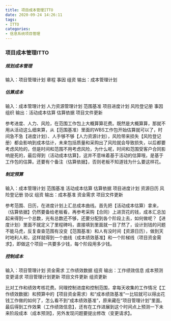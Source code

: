```yaml
---
title: 项目成本管理ITTO
date: 2020-09-24 14:26:11
tags:
- ITTO
categories:
- 信息系统项目管理
---
```


### 项目成本管理ITTO

##### 规划成本管理

输入：项目管理计划 章程 事因 组资
输出：成本管理计划 

##### 估算成本

输入：成本管理计划 人力资源管理计划 范围基准 项目进度计划 风险登记册 事因 组织 
输出：活动成本估算 估算依据 项目文件更新

参考进度、人力、风险，在范围工作包上大概算算花费。既然是大概算算，那就不用从活动这么细来算，从【范围基准）里面的WBS工作包开始估算就可以了，时间急不急【进度计划）、人手够不够【人力资源计划），风险带来损失【风险登记册）都会影响到成本估计，未来包括质量和采购出了风险就会导致损失，以后都要考虑风险的，但是时间和范围不用考虑风险，为什么呢，时间和范围受客户合同影响是死的，最后得到（活动成本估算】，这并不意味着基于活动的估算哦，是基于工作包的估算。还要有个备注（估算依据】，否则老板不知道钱为什么要这样花。

##### 制定预算

输入：成本管理计划 范围基准  活动成本估算 估算依据 项目进度计划 资源日历 风险登记册 协议 组资
输出：成本基准 资金需求 项目文件更新

参考范围、日历，在进度计划上汇总成本曲线。首先把【活动成本估算）拿来，（估算依据】仍然要备给老板看，再参考采购【合同）上进货花的钱，成本汇总加起来得到一个总数，光有总数还不够，还要分配到各个阶段上去，如何做呢？【进度计划）里面不就定义了里程碑吗，直接填到里面就一目了然了，设计到钱的问题不能马虎，反复查查范围有没变【范围基准）和人有没时间【资源日历），做到天时地利人和，这样就得到一个曲线（成本绩效基准】和一个阶梯线（项目资金需求】，即做这个项目一共要多少钱，每个阶段用多少钱。

##### 控制成本

输入：项目管理计划 资金需求 工作绩效数据 组资
输出：工作绩效信息 成本预测 变更请求 项目管理计划更新 项目文件更新 组资更新

比对工作和绩效考核花费。同理控制进度和控制范围，拿每天收集的工作情况【工作绩效数据）和预算中的【项目资金需求）和“成本绩效基准”一比较就可以得出花钱工作做的如何了，怎么看不到“成本绩效基准”，原来藏在“项目管理计划”里面。最后得到工作效果（工作绩效信息】，还有在工作进展到这个时间点上预测一下未来阶段成本（成本预测】，另外发现问题要提出修改（变更请求】。











